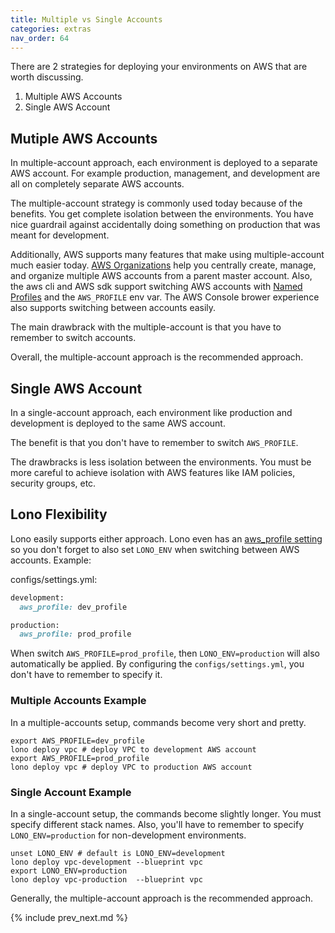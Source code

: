 ```yaml
---
title: Multiple vs Single Accounts
categories: extras
nav_order: 64
---
```


There are 2 strategies for deploying your environments on AWS that are worth discussing.

1. Multiple AWS Accounts
2. Single AWS Account

## Mutiple AWS Accounts

In multiple-account approach, each environment is deployed to a separate AWS account. For example production, management, and development are all on completely separate AWS accounts.

The multiple-account strategy is commonly used today because of the benefits.  You get complete isolation between the environments. You have nice guardrail against accidentally doing something on production that was meant for development.

Additionally, AWS supports many features that make using multiple-account much easier today.  [AWS Organizations](https://aws.amazon.com/organizations/) help you centrally create, manage, and organize multiple AWS accounts from a parent master account.  Also, the aws cli and AWS sdk support switching AWS accounts with [Named Profiles](https://docs.aws.amazon.com/cli/latest/userguide/cli-configure-profiles.html) and the `AWS_PROFILE` env var.  The AWS Console brower experience also supports switching between accounts easily.

The main drawbrack with the multiple-account is that you have to remember to switch accounts.

Overall, the multiple-account approach is the recommended approach.

## Single AWS Account

In a single-account approach, each environment like production and development is deployed to the same AWS account.

The benefit is that you don't have to remember to switch `AWS_PROFILE`.

The drawbracks is less isolation between the environments. You must be more careful to achieve isolation with AWS features like IAM policies, security groups, etc.

## Lono Flexibility

Lono easily supports either approach. Lono even has an [aws_profile setting](https://lono.cloud/docs/configuration/settings/) so you don't forget to also set `LONO_ENV` when switching between AWS accounts.  Example:

configs/settings.yml:

```ruby
development:
  aws_profile: dev_profile

production:
  aws_profile: prod_profile
```

When switch `AWS_PROFILE=prod_profile`, then `LONO_ENV=production` will also automatically be applied. By configuring the `configs/settings.yml`, you don't have to remember to specify it.

### Multiple Accounts Example

In a multiple-accounts setup, commands become very short and pretty.

    export AWS_PROFILE=dev_profile
    lono deploy vpc # deploy VPC to development AWS account
    export AWS_PROFILE=prod_profile
    lono deploy vpc # deploy VPC to production AWS account

### Single Account Example

In a single-account setup, the commands become slightly longer. You must specify different stack names. Also, you'll have to remember to specify `LONO_ENV=production` for non-development environments.

    unset LONO_ENV # default is LONO_ENV=development
    lono deploy vpc-development --blueprint vpc
    export LONO_ENV=production
    lono deploy vpc-production  --blueprint vpc

Generally, the multiple-account approach is the recommended approach.

{% include prev_next.md %}
